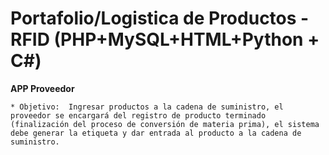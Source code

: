 # Portafolio/Logistica de Productos - RFID (PHP+MySQL+HTML+Python + C#)


**APP Proveedor**

	* Objetivo:  Ingresar productos a la cadena de suministro, el proveedor se encargará del registro de producto terminado (finalización del proceso de conversión de materia prima), el sistema
	debe generar la etiqueta y dar entrada al producto a la cadena de suministro.